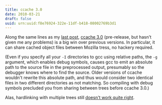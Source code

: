 ```yaml
---
title: ccache 3.0
date: 2010-03-21
draft: false
uuid: urn:uuid:f8e76924-322e-11df-b418-08002769b3d1
---
```


Along the same lines as my [last post][], [ccache 3.0][ccache] (pre-release,
but hasn't given me any problems) is a big win over previous versions.  In
particular, it can share cached object files between Mozilla tress, no hackery
required.

(Even if you specify all your `-I` directories to gcc using relative paths, the
`-g` argument, which enables debug symbols, causes gcc to emit an absolute path
to the source file in the preprocessed output, presumably so the debugger knows
where to find the source.  Older versions of ccache wouldn't rewrite this
absolute path, and thus would consider two identical files in two different
directories as not matching. So compiling with debug symbols precluded you from
sharing between trees before ccache 3.0.)

Alas, hardlinking with multiple trees still [doesn't work quite right][roc blog].

[last post]: 2010/3/17/gold.html
[ccache]: http://ccache.samba.org/download.html
[roc blog]: http://weblogs.mozillazine.org/roc/archives/2005/01/sharing_binarie.html
